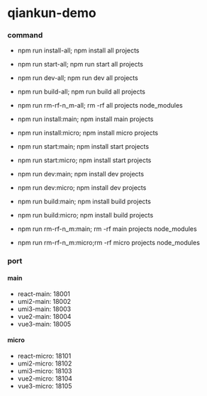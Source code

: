 # qiankun-demo

### command
- npm run install-all; npm install all projects
- npm run start-all; npm run start all projects
- npm run dev-all; npm run dev all projects
- npm run build-all; npm run build all projects
- npm run rm-rf-n_m-all; rm -rf all projects node_modules

- npm run install:main; npm install main projects
- npm run install:micro; npm install micro projects
- npm run start:main; npm install start projects
- npm run start:micro; npm install start projects
- npm run dev:main; npm install dev projects
- npm run dev:micro; npm install dev projects
- npm run build:main; npm install build projects
- npm run build:micro; npm install build projects
- npm run rm-rf-n_m:main; rm -rf main projects node_modules
- npm run rm-rf-n_m:micro;rm -rf micro projects node_modules

### port
#### main
- react-main: 18001
- umi2-main: 18002
- umi3-main: 18003
- vue2-main: 18004
- vue3-main: 18005

#### micro
- react-micro: 18101
- umi2-micro: 18102
- umi3-micro: 18103
- vue2-micro: 18104
- vue3-micro: 18105